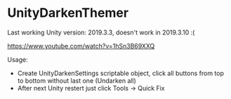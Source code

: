 # UnityDarkenThemer

Last working Unity version: 2019.3.3, doesn't work in 2019.3.10 :(

https://www.youtube.com/watch?v=1hSn3B69XXQ

Usage:
- Create UnityDarkenSettings scriptable object, click all buttons from top to bottom without last one (Undarken all)
- After next Unity restert just click Tools -> Quick Fix
